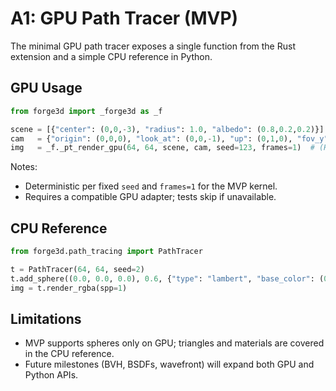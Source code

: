 <!-- docs/api/path_tracing.md
Minimal API notes for A1 GPU Path Tracer.
This file exists to document usage and limitations of the MVP tracer.
RELEVANT FILES:src/shaders/pt_kernel.wgsl,src/path_tracing/compute.rs,python/forge3d/path_tracing.py,README.md
-->

# A1: GPU Path Tracer (MVP)

The minimal GPU path tracer exposes a single function from the Rust extension and a simple CPU reference in Python.

## GPU Usage

```python
from forge3d import _forge3d as _f

scene = [{"center": (0,0,-3), "radius": 1.0, "albedo": (0.8,0.2,0.2)}]
cam   = {"origin": (0,0,0), "look_at": (0,0,-1), "up": (0,1,0), "fov_y": 45.0, "aspect": 1.0, "exposure": 1.0}
img   = _f._pt_render_gpu(64, 64, scene, cam, seed=123, frames=1)  # (H,W,4) uint8
```

Notes:
- Deterministic per fixed `seed` and `frames=1` for the MVP kernel.
- Requires a compatible GPU adapter; tests skip if unavailable.

## CPU Reference

```python
from forge3d.path_tracing import PathTracer

t = PathTracer(64, 64, seed=2)
t.add_sphere((0.0, 0.0, 0.0), 0.6, {"type": "lambert", "base_color": (0.8, 0.8, 0.8)})
img = t.render_rgba(spp=1)
```

## Limitations

- MVP supports spheres only on GPU; triangles and materials are covered in the CPU reference.
- Future milestones (BVH, BSDFs, wavefront) will expand both GPU and Python APIs.

